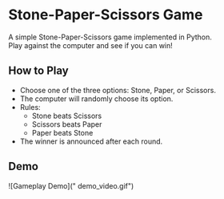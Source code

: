 # Stone-Paper-Scissors Game

A simple Stone-Paper-Scissors game implemented in Python.  
Play against the computer and see if you can win!

## How to Play

- Choose one of the three options: Stone, Paper, or Scissors.
- The computer will randomly choose its option.
- Rules:
  - Stone beats Scissors
  - Scissors beats Paper
  - Paper beats Stone
- The winner is announced after each round.

## Demo

![Gameplay Demo]("
demo_video.gif")
